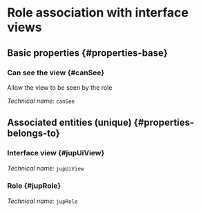 # Role association with interface views
<!--- THIS FILE IS GENERATED PLEASE DO NOT EDIT IT DIRECTLY --->



## Basic properties {#properties-base}

### Can see the view {#canSee}

Allow the view to be seen by the role

*Technical name:* ```canSee```


## Associated entities (unique) {#properties-belongs-to}

### Interface view {#jupUiView}



*Technical name:* ```jupUiView```

### Role {#jupRole}



*Technical name:* ```jupRole```





